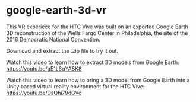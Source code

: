 # google-earth-3d-vr

This VR experiece for the HTC Vive was built on an exported Google Earth 3D reconstruction of the Wells Fargo Center in Philadelphia, the site of the 2016 Democratic National Convention.

Download and extract the .zip file to try it out.

Watch this video to learn how to extract 3D models from Google Earth: https://youtu.be/gE1L8qYA8K8

Watch this video to learn how to bring a 3D model from Google Earth into a Unity based virtual reality environment for the HTC Vive: https://youtu.be/DsQhi79dGVc
